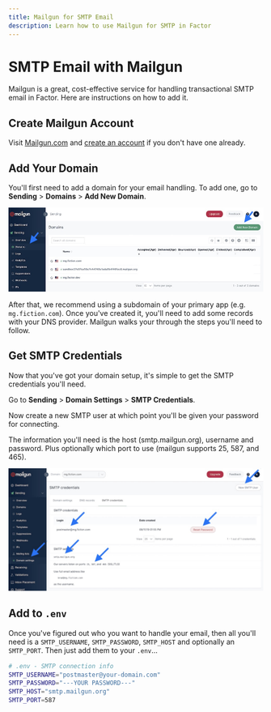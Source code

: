 ```yaml
---
title: Mailgun for SMTP Email
description: Learn how to use Mailgun for SMTP in Factor
---
```


# SMTP Email with Mailgun

Mailgun is a great, cost-effective service for handling transactional SMTP email in Factor. Here are instructions on how to add it. 

## Create Mailgun Account

Visit [Mailgun.com](https://www.mailgun.com) and [create an account](https://signup.mailgun.com/new/signup) if you don't have one already. 

## Add Your Domain

You'll first need to add a domain for your email handling. To add one, go to **Sending** > **Domains** > **Add New Domain**.

![Add New Domain](./add-domain.jpg)

After that, we recommend using a subdomain of your primary app (e.g. `mg.fiction.com`). Once you've created it, you'll need to add some records with your DNS provider. Mailgun walks your through the steps you'll need to follow.

## Get SMTP Credentials 

Now that you've got your domain setup, it's simple to get the SMTP credentials you'll need. 

Go to **Sending** > **Domain Settings** > **SMTP Credentials**. 

Now create a new SMTP user at which point you'll be given your password for connecting.

The information you'll need is the host (smtp.mailgun.org), username and password. Plus optionally which port to use (mailgun supports 25, 587, and 465).

![Getting Credentials](../mailgun/get-smtp-creds.jpg)

## Add to `.env`

Once you've figured out who you want to handle your email, then all you'll need is a `SMTP_USERNAME`, `SMTP_PASSWORD`, `SMTP_HOST` and optionally an `SMTP_PORT`. Then just add them to your `.env`...

```bash
# .env - SMTP connection info
SMTP_USERNAME="postmaster@your-domain.com"
SMTP_PASSWORD="---YOUR PASSWORD---"
SMTP_HOST="smtp.mailgun.org"
SMTP_PORT=587
```
